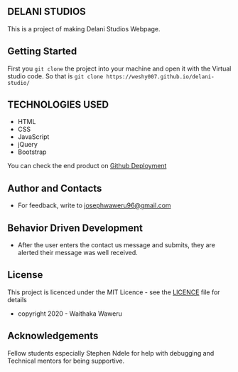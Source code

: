 ## DELANI STUDIOS
This is a project of making Delani Studios Webpage.

## Getting Started
First you `git clone` the project into your machine and open it with the Virtual studio code. 
So that is `git clone https://weshy007.github.io/delani-studio/`

## TECHNOLOGIES USED
- HTML
- CSS 
- JavaScript
- jQuery
- Bootstrap

You can check the end product on [Github Deployment](https://weshy007.github.io/delani-studio/ "Delani Studio")

## Author and Contacts
- For feedback, write to josephwaweru96@gmail.com

## Behavior Driven Development
- After the user enters the contact us message and submits, they are alerted their message was well received.

## License 
This project is licenced under the MIT Licence - see the [LICENCE](https://github.com/weshy007/delani-studio/blob/gh-pages/LICENCE "Licence") file for details 
- copyright 2020 - Waithaka Waweru 

## Acknowledgements
Fellow students especially Stephen Ndele for help with debugging and Technical mentors for being supportive.